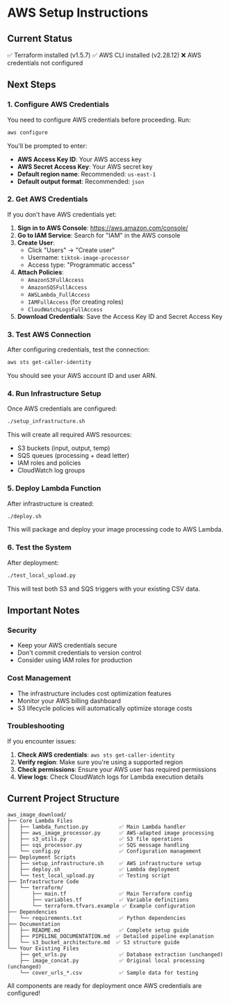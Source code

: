 # AWS Setup Instructions

## Current Status
✅ Terraform installed (v1.5.7)
✅ AWS CLI installed (v2.28.12)
❌ AWS credentials not configured

## Next Steps

### 1. Configure AWS Credentials
You need to configure AWS credentials before proceeding. Run:

```bash
aws configure
```

You'll be prompted to enter:
- **AWS Access Key ID**: Your AWS access key
- **AWS Secret Access Key**: Your AWS secret key  
- **Default region name**: Recommended: `us-east-1`
- **Default output format**: Recommended: `json`

### 2. Get AWS Credentials
If you don't have AWS credentials yet:

1. **Sign in to AWS Console**: https://aws.amazon.com/console/
2. **Go to IAM Service**: Search for "IAM" in the AWS console
3. **Create User**: 
   - Click "Users" → "Create user"
   - Username: `tiktok-image-processor`
   - Access type: "Programmatic access"
4. **Attach Policies**:
   - `AmazonS3FullAccess`
   - `AmazonSQSFullAccess`
   - `AWSLambda_FullAccess`
   - `IAMFullAccess` (for creating roles)
   - `CloudWatchLogsFullAccess`
5. **Download Credentials**: Save the Access Key ID and Secret Access Key

### 3. Test AWS Connection
After configuring credentials, test the connection:

```bash
aws sts get-caller-identity
```

You should see your AWS account ID and user ARN.

### 4. Run Infrastructure Setup
Once AWS credentials are configured:

```bash
./setup_infrastructure.sh
```

This will create all required AWS resources:
- S3 buckets (input, output, temp)
- SQS queues (processing + dead letter)
- IAM roles and policies
- CloudWatch log groups

### 5. Deploy Lambda Function
After infrastructure is created:

```bash
./deploy.sh
```

This will package and deploy your image processing code to AWS Lambda.

### 6. Test the System
After deployment:

```bash
./test_local_upload.py
```

This will test both S3 and SQS triggers with your existing CSV data.

## Important Notes

### Security
- Keep your AWS credentials secure
- Don't commit credentials to version control
- Consider using IAM roles for production

### Cost Management
- The infrastructure includes cost optimization features
- Monitor your AWS billing dashboard
- S3 lifecycle policies will automatically optimize storage costs

### Troubleshooting
If you encounter issues:

1. **Check AWS credentials**: `aws sts get-caller-identity`
2. **Verify region**: Make sure you're using a supported region
3. **Check permissions**: Ensure your AWS user has required permissions
4. **View logs**: Check CloudWatch logs for Lambda execution details

## Current Project Structure

```
aws_image_download/
├── Core Lambda Files
│   ├── lambda_function.py          ✅ Main Lambda handler
│   ├── aws_image_processor.py      ✅ AWS-adapted image processing
│   ├── s3_utils.py                 ✅ S3 file operations
│   ├── sqs_processor.py            ✅ SQS message handling
│   └── config.py                   ✅ Configuration management
├── Deployment Scripts
│   ├── setup_infrastructure.sh     ✅ AWS infrastructure setup
│   ├── deploy.sh                   ✅ Lambda deployment
│   └── test_local_upload.py        ✅ Testing script
├── Infrastructure Code
│   └── terraform/
│       ├── main.tf                 ✅ Main Terraform config
│       ├── variables.tf            ✅ Variable definitions
│       └── terraform.tfvars.example ✅ Example configuration
├── Dependencies
│   └── requirements.txt            ✅ Python dependencies
├── Documentation
│   ├── README.md                   ✅ Complete setup guide
│   ├── PIPELINE_DOCUMENTATION.md  ✅ Detailed pipeline explanation
│   └── s3_bucket_architecture.md  ✅ S3 structure guide
└── Your Existing Files
    ├── get_urls.py                 ✅ Database extraction (unchanged)
    ├── image_concat.py             ✅ Original local processing (unchanged)
    └── cover_urls_*.csv            ✅ Sample data for testing
```

All components are ready for deployment once AWS credentials are configured!

